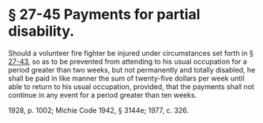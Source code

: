# § 27-45 Payments for partial disability.

<p>Should a volunteer fire fighter be injured under circumstances set forth in § <a href='http://law.lis.virginia.gov/vacode/27-43/'>27-43</a>, so as to be prevented from attending to his usual occupation for a period greater than two weeks, but not permanently and totally disabled, he shall be paid in like manner the sum of twenty-five dollars per week until able to return to his usual occupation, provided, that the payments shall not continue in any event for a period greater than ten weeks.</p><p>1928, p. 1002; Michie Code 1942, § 3144e; 1977, c. 326.</p>